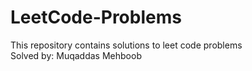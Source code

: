# LeetCode-Problems
This repository contains solutions to leet code problems
<br>
Solved by: Muqaddas Mehboob
